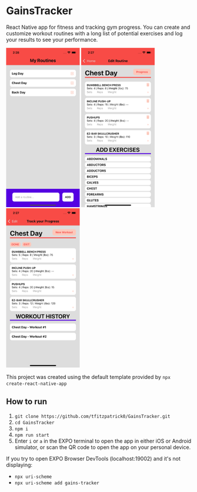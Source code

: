 # GainsTracker

React Native app for fitness and tracking gym progress. You can create and customize workout routines with a long list of potential exercises and log your results to see your performance.

<p float="left">
  <img src="./screenshots/homeScreen.png" width="200" />
  <img src="./screenshots/templateScreen.png" width="200" /> 
  <img src="./screenshots/progressScreen.png" width="200" />
</p>

This project was created using the default template provided by `npx create-react-native-app`

## How to run

1. `git clone https://github.com/tfitzpatrick0/GainsTracker.git`
2. `cd GainsTracker`
3. `npm i`
4. `npm run start`
5. Enter `i` or `a` in the EXPO terminal to open the app in either iOS or Android simulator, or scan the QR code to open the app on your personal device.

If you try to open EXPO Browser DevTools (localhost:19002) and it's not displaying:

- `npx uri-scheme`
- `npx uri-scheme add gains-tracker`
